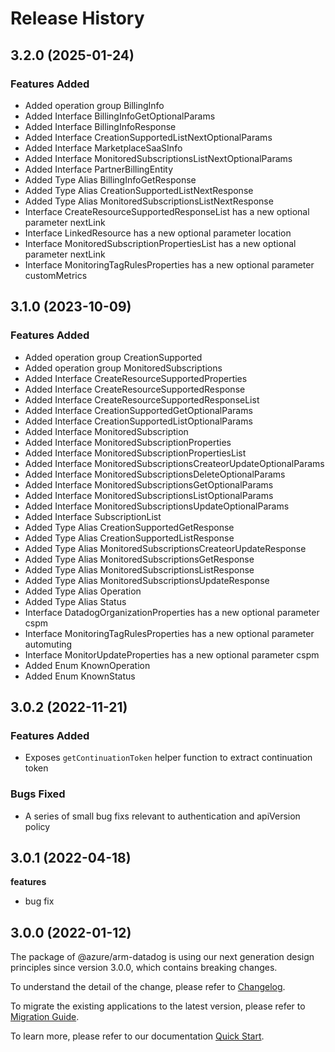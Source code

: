 # Release History
    
## 3.2.0 (2025-01-24)
    
### Features Added

  - Added operation group BillingInfo
  - Added Interface BillingInfoGetOptionalParams
  - Added Interface BillingInfoResponse
  - Added Interface CreationSupportedListNextOptionalParams
  - Added Interface MarketplaceSaaSInfo
  - Added Interface MonitoredSubscriptionsListNextOptionalParams
  - Added Interface PartnerBillingEntity
  - Added Type Alias BillingInfoGetResponse
  - Added Type Alias CreationSupportedListNextResponse
  - Added Type Alias MonitoredSubscriptionsListNextResponse
  - Interface CreateResourceSupportedResponseList has a new optional parameter nextLink
  - Interface LinkedResource has a new optional parameter location
  - Interface MonitoredSubscriptionPropertiesList has a new optional parameter nextLink
  - Interface MonitoringTagRulesProperties has a new optional parameter customMetrics
    
    
## 3.1.0 (2023-10-09)
    
### Features Added

  - Added operation group CreationSupported
  - Added operation group MonitoredSubscriptions
  - Added Interface CreateResourceSupportedProperties
  - Added Interface CreateResourceSupportedResponse
  - Added Interface CreateResourceSupportedResponseList
  - Added Interface CreationSupportedGetOptionalParams
  - Added Interface CreationSupportedListOptionalParams
  - Added Interface MonitoredSubscription
  - Added Interface MonitoredSubscriptionProperties
  - Added Interface MonitoredSubscriptionPropertiesList
  - Added Interface MonitoredSubscriptionsCreateorUpdateOptionalParams
  - Added Interface MonitoredSubscriptionsDeleteOptionalParams
  - Added Interface MonitoredSubscriptionsGetOptionalParams
  - Added Interface MonitoredSubscriptionsListOptionalParams
  - Added Interface MonitoredSubscriptionsUpdateOptionalParams
  - Added Interface SubscriptionList
  - Added Type Alias CreationSupportedGetResponse
  - Added Type Alias CreationSupportedListResponse
  - Added Type Alias MonitoredSubscriptionsCreateorUpdateResponse
  - Added Type Alias MonitoredSubscriptionsGetResponse
  - Added Type Alias MonitoredSubscriptionsListResponse
  - Added Type Alias MonitoredSubscriptionsUpdateResponse
  - Added Type Alias Operation
  - Added Type Alias Status
  - Interface DatadogOrganizationProperties has a new optional parameter cspm
  - Interface MonitoringTagRulesProperties has a new optional parameter automuting
  - Interface MonitorUpdateProperties has a new optional parameter cspm
  - Added Enum KnownOperation
  - Added Enum KnownStatus
    
## 3.0.2 (2022-11-21)

### Features Added

 -  Exposes `getContinuationToken` helper function to extract continuation token

### Bugs Fixed
 
  - A series of small bug fixs relevant to authentication and apiVersion policy

## 3.0.1 (2022-04-18)

**features**

  - bug fix

## 3.0.0 (2022-01-12)

The package of @azure/arm-datadog is using our next generation design principles since version 3.0.0, which contains breaking changes.

To understand the detail of the change, please refer to [Changelog](https://aka.ms/js-track2-changelog).

To migrate the existing applications to the latest version, please refer to [Migration Guide](https://aka.ms/js-track2-migration-guide).

To learn more, please refer to our documentation [Quick Start](https://aka.ms/azsdk/js/mgmt/quickstart).
